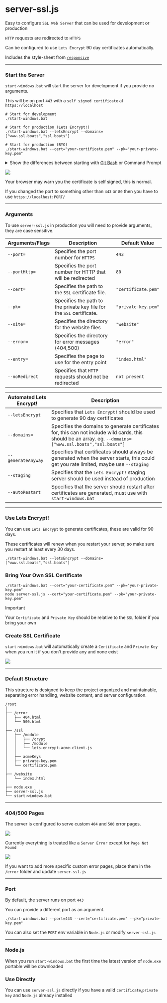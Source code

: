 # server-ssl.js

Easy to configure `SSL Web Server` that can be used for development or production

`HTTP` requests are redirected to `HTTPS`

Can be configured to use `Lets Encrypt` 90 day certificates automatically.

Includes the style-sheet from [`responsive`](https://github.com/FirstTimeEZ/responsive)

--------

### Start the Server

`start-windows.bat` will start the server for development if you provide no arguments.

This will be on port `443` with a `self signed certificate` at `https://localhost`

```
# Start for development
./start-windows.bat

# Start for production (Lets Encrypt!)
./start-windows.bat --letsEncrypt --domains=["www.ssl.boats","ssl.boats"]

# Start for production (BYO)
./start-windows.bat --cert="your-certificate.pem" --pk="your-private-key.pem"
```

<details> <summary>Show the differences between starting with <a href="https://git-scm.com/downloads/win">Git Bash</a> or Command Prompt</summary>

Right click and select [`Open Git Bash Here`](https://git-scm.com/downloads/win) in the same folder as `start-windows.bat` (recommended)

[![](https://i.imgur.com/3QTywrk.png)](https://git-scm.com/downloads/win)[![](https://i.imgur.com/dGRvsRe.png)](https://git-scm.com/downloads/win)

You can also use the `Command Prompt`

Portable [`OpenSSL`](https://github.com/FirstTimeEZ/openssl) will be downloaded temporarily if required to generate keys if you use `Command Prompt`

[![](https://i.imgur.com/2anEyXe.png)](https://github.com/FirstTimeEZ/responsive)[![](https://i.imgur.com/wzs3sXc.png)](https://github.com/FirstTimeEZ/responsive)

</details>

[![](https://i.imgur.com/4AeJ9Rs.png)](https://github.com/FirstTimeEZ/responsive)

Your browser may warn you the certificate is self signed, this is normal.

If you changed the port to something other than `443` or `80` then you have to use `https://localhost:PORT/`

--------

### Arguments

To use `server-ssl.js` in production you will need to provide arguments, they are case sensitive.

| Arguments/Flags       | Description                                      | Default Value         |
|-------------------------|----------------------------------|-----------------------|
| `--port=`      | Specifies the port number for `HTTPS` | `443` |
| `--portHttp=`  | Specifies the port number for HTTP that will be redirected | `80` |
| `--cert=`      | Specifies the path to the `SSL` certificate file. | `"certificate.pem"` |
| `--pk=`        | Specifies the path to the private key file for the `SSL` certificate. | `"private-key.pem"` |
| `--site=`      | Specifies the directory for the website files | `"website"` |
| `--error=`     | Specifies the directory for error messages (404,500) | `"error"` |
| `--entry=`     | Specifies the page to use for the entry point | `"index.html"` |
| `--noRedirect` | Specifies that `HTTP` requests should not be redirected | `not present` |

| Automated Lets Encrypt!       | Description                                      |
|-------------------------|----------------------------------|
| `--letsEncrypt` | Specifies that `Lets Encrypt!` should be used to generate 90 day certificates |
| `--domains=` | Specifies the domains to generate certificates for, this can not include wild cards, this should be an array. eg. `--domains=["www.ssl.boats","ssl.boats"]` |
| `--generateAnyway` | Specifies that certificates should always be generated when the server starts, this could get you rate limited, maybe use `--staging`  |
| `--staging` | Specifies that the `Lets Encrypt!` staging server should be used instead of production |
| `--autoRestart` | Specifies that the server should restart after certificates are generated, must use with `start-windows.bat` |

--------

### Use Lets Encrypt!

You can use `Lets Encrypt` to generate certificates, these are valid for 90 days.

These certificates will renew when you restart your server, so make sure you restart at least every 30 days.

```
./start-windows.bat --letsEncrypt --domains=["www.ssl.boats","ssl.boats"]
```

### Bring Your Own SSL Certificate

```
./start-windows.bat --cert="your-certificate.pem" --pk="your-private-key.pem"
node server-ssl.js --cert="your-certificate.pem" --pk="your-private-key.pem"
```

> [!IMPORTANT]
> Your `Certificate` and `Private Key` should be relative to the `SSL` folder if you bring your own

### Create SSL Certificate

`start-windows.bat` will automatically create a `Certificate` and `Private Key` when you run it if you don't provide any and none exist

![](https://i.imgur.com/vAMuDOG.png)

--------

### Default Structure

This structure is designed to keep the project organized and maintainable, separating error handling, website content, and server configuration.

```
/root
│
├── /error
│   ├── 404.html
│   └── 500.html
│
├── /ssl
│   ├── /module
│   │   ├── /crypt
│   │   ├── /module
│   │   └── lets-encrypt-acme-client.js
│   │ 
│   ├── acmeKeys
│   ├── private-key.pem
│   └── certificate.pem
│
├── /website
│   └── index.html
│
├── node.exe
├── server-ssl.js
└── start-windows.bat
```

--------

### 404/500 Pages

The server is configured to serve custom `404` and `500` error pages. 

[![](https://i.imgur.com/LvLnXMR.png)](https://github.com/FirstTimeEZ/responsive)

Currently everything is treated like a `Server Error` except for `Page Not Found`

[![](https://i.imgur.com/HJoNquS.png)](https://github.com/FirstTimeEZ/responsive)

If you want to add more specific custom error pages, place them in the `/error` folder and update `server-ssl.js`

--------

### Port

By default, the server runs on port `443`

You can provide a different port as an argument.

```
./start-windows.bat --port=443 --cert="certificate.pem" --pk="private-key.pem"
```

You can also set the `PORT` env variable in `Node.js` or modify `server-ssl.js`

--------

### Node.js

When you run `start-windows.bat` the first time the latest version of `node.exe` portable will be downloaded

### Use Directly

You can use `server-ssl.js` directly if you have a valid `certificate`,`private key` and `Node.js` already installed